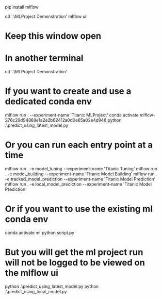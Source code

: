 pip install mlflow

cd '.\MLProject Demonstration\'
mlflow ui
# Keep this window open

# In another terminal
cd '.\MLProject Demonstration\'

# If you want to create and use a dedicated conda env
mlflow run . --experiment-name 'Titanic MLProject'
conda activate mlflow-276c26d94868e1a2e2b62412a0d0e65a02e4d948
python .\predict_using_latest_model.py

# Or you can run each entry point at a time
mlflow run . -e model_tuning --experiment-name 'Titanic Tuning'
mlflow run . -e model_building --experiment-name 'Titanic Model Building'
mlflow run . -e tracked_model_prediction --experiment-name 'Titanic Model Prediction'
mlflow run . -e local_model_prediction --experiment-name 'Titanic Model Prediction'

# Or if you want to use the existing ml conda env
conda activate ml
python script.py
# But you will get the ml project run will not be logged to be viewed on the mlflow ui
python .\predict_using_latest_model.py
python .\predict_using_local_model.py 


